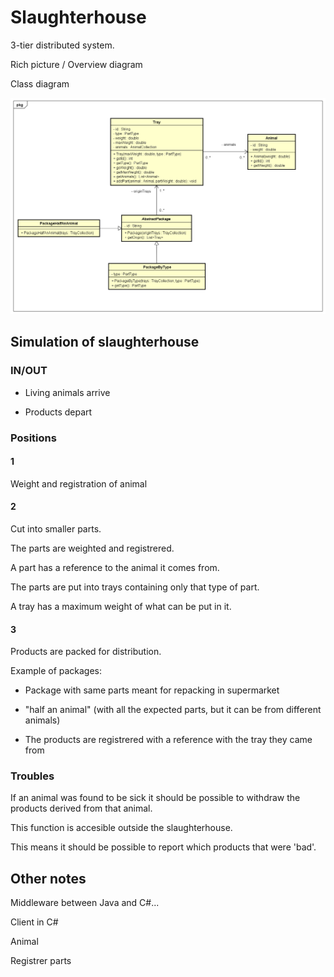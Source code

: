 # Slaughterhouse
3-tier distributed system. 

Rich picture / Overview diagram

Class diagram

![Model](https://raw.githubusercontent.com/sirasmu/Slaughterhouse/master/Class%20Diagram%20Slaughterhouse.png?token=AQ9lL8mRsAGBGHpa3ZEPATWMX5IRIRftks5aDFSSwA%3D%3D)

## Simulation of slaughterhouse

### IN/OUT
- Living animals arrive

- Products depart

### Positions

#### 1
Weight and registration of animal

#### 2
Cut into smaller parts. 

The parts are weighted and registrered. 

A part has a reference to the animal it comes from. 

The parts are put into trays containing only that type of part.

A tray has a maximum weight of what can be put in it.

#### 3
Products are packed for distribution. 

Example of packages: 

- Package with same parts meant for repacking in supermarket

- "half an animal" (with all the expected parts, but it can be from different animals)

- The products are registrered with a reference with the tray they came from

### Troubles

If an animal was found to be sick it should be possible to withdraw the products derived from that animal. 

This function is accesible outside the slaughterhouse.

This means it should be possible to report which products that were 'bad'.

## Other notes

Middleware between Java and C#...

Client in C#

Animal

Registrer parts

